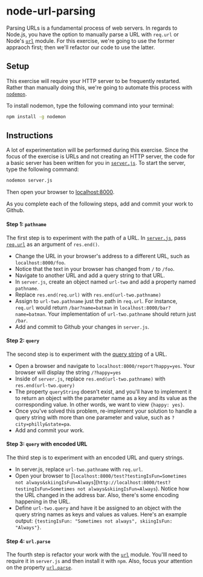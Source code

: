 # node-url-parsing
Parsing URLs is a fundamental process of web servers. In regards to Node.js, you have the option to manually parse a URL with `req.url` or Node's [`url`](https://www.npmjs.com/package/url) module. For this exercise, we're going to use the former appraoch first; then we'll refactor our code to use the latter.

## Setup
This exercise will require your HTTP server to be frequently restarted. Rather than manually doing this, we're going to automate this process with [`nodemon`](https://www.npmjs.com/package/nodemon).

To install nodemon, type the following command into your terminal:

```bash
npm install -g nodemon
```

## Instructions
A lot of experimentation will be performed during this exercise. Since the focus of the exercise is URLs and not creating an HTTP server, the code for a basic server has been written for you in [`server.js`](server.js). To start the server, type the following command: 

```bash
nodemon server.js
```

Then open your browser to [localhost:8000](http://localhost:8000/).

As you complete each of the following steps, add and commit your work to Github.

#### Step 1: `pathname`
The first step is to experiment with the path of a URL. In [`server.js`](server.js), pass [`req.url`](https://nodejs.org/api/http.html#http_message_url) as an argument of `res.end()`.

- Change the URL in your browser's address to a different URL, such as `localhost:8000/foo`. 
- Notice that the text in your browser has changed from `/` to `/foo`. 
- Navigate to another URL and add a query string to that URL.
- In `server.js`, create an object named `url-two` and add a property named `pathname`.
- Replace `res.end(req.url)` with `res.end(url-two.pathname)`
- Assign to `url-two.pathname` just the path in `req.url`. For instance, `req.url` would return `/bar?name=batman` in `localhost:8000/bar?name=batman`. Your implementation of `url-two.pathname` should return just `/bar`.
- Add and commit to Github your changes in `server.js`.

#### Step 2: `query`
The second step is to experiment with the [query string](https://en.wikipedia.org/wiki/Query_string) of a URL.

- Open a browser and navigate to `localhost:8000/report?happy=yes`. Your browser will display the string `/?happy=yes`
- Inside of `server.js`, replace `res.end(url-two.pathname)` with `res.end(url-two.query)`
- The property `queryString` doesn't exist, and you'll have to implement it to return an object with the parameter name as a key and its value as the corresponding value. In other words, we want to view `{happy: yes}`.
- Once you've solved this problem, re-implement your solution to handle a query string with more than one parameter and value, such as `?city=philly&state=pa`.
- Add and commit your work.

#### Step 3: `query` with encoded URL 
The third step is to experiment with an encoded URL and query strings. 

- In server.js, replace `url-two.pathname` with `req.url`.
- Open your browser to [`localhost:8000/test?testingIsFun=Sometimes not always&skiingIsFun=Always`](`http://localhost:8000/test?testingIsFun=Sometimes not always&skiingIsFun=Always`). Notice how the URL changed in the address bar. Also, there's some encoding happening in the URL.
- Define `url-two.query` and have it be assigned to an object with the query string names as keys and values as values. Here's an example output: `{testingIsFun: "Sometimes not always", skiingIsFun: "Always"}`. 

#### Step 4: `url.parse`
The fourth step is refactor your work with the [`url`](https://www.npmjs.com/package/url) module. You'lll need to require it in `server.js` and then install it with `npm`. Also, focus your attention on the property [`url.parse`](https://nodejs.org/api/url.html#url_url_parse_urlstr_parsequerystring_slashesdenotehost).
